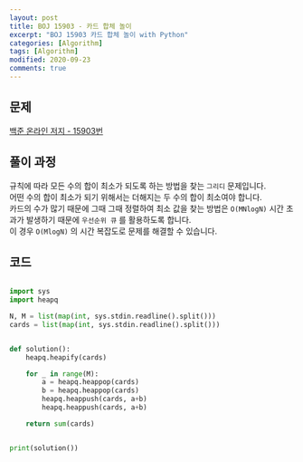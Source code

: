 ```yaml
---
layout: post
title: BOJ 15903 - 카드 합체 놀이
excerpt: "BOJ 15903 카드 합체 놀이 with Python"
categories: [Algorithm]
tags: [Algorithm]
modified: 2020-09-23
comments: true
---
```


## 문제

[백준 온라인 저지 - 15903번](https://www.acmicpc.net/problem/15903)

## 풀이 과정

규칙에 따라 모든 수의 합이 최소가 되도록 하는 방법을 찾는 `그리디` 문제입니다. <br>
어떤 수의 합이 최소가 되기 위해서는 더해지는 두 수의 합이 최소여야 합니다. <br>
카드의 수가 많기 때문에 그때 그때 정렬하여 최소 값을 찾는 방법은 `O(MNlogN)` 시간 초과가 발생하기 때문에 `우선순위 큐` 를 활용하도록 합니다. <br>
이 경우 `O(MlogN)` 의 시간 복잡도로 문제를 해결할 수 있습니다. <br>

## 코드

```python

import sys
import heapq

N, M = list(map(int, sys.stdin.readline().split()))
cards = list(map(int, sys.stdin.readline().split()))


def solution():
    heapq.heapify(cards)

    for _ in range(M):
        a = heapq.heappop(cards)
        b = heapq.heappop(cards)
        heapq.heappush(cards, a+b)
        heapq.heappush(cards, a+b)

    return sum(cards)


print(solution())



```

